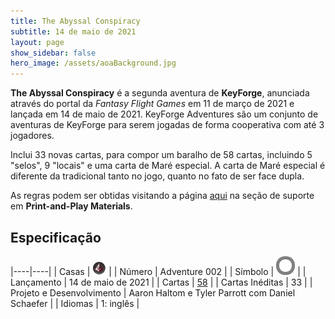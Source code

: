 ```yaml
---
title: The Abyssal Conspiracy
subtitle: 14 de maio de 2021
layout: page
show_sidebar: false
hero_image: /assets/aoaBackground.jpg
---
```


**The Abyssal Conspiracy** é a segunda aventura  de **KeyForge**, anunciada através do portal da
_Fantasy Flight Games_ em 11 de março de 2021 e lançada em 14 de maio de 2021. KeyForge Adventures
são um conjunto de aventuras de KeyForge para serem jogadas de forma cooperativa com até 3 jogadores.

Inclui 33 novas cartas, para compor um baralho de 58 cartas, incluindo 5 "selos", 9 "locais" e uma carta de Maré especial.
A carta de Maré especial é diferente da tradicional tanto no jogo, quanto no fato de ser face dupla.

As regras podem ser obtidas visitando a página [aqui](https://drafts.fantasyflightgames.com/en/products/keyforge/)
na seção de suporte em **Print-and-Play Materials**.

## Especificação

|----|----|
| Casas | ![Keyraken](https://raw.githubusercontent.com/cardsofkeyforge/cardsofkeyforge.github.io/master/tac/conspiracy.png) |
| Número | Adventure 002 |
| Símbolo | <img src="https://raw.githubusercontent.com/cardsofkeyforge/cardsofkeyforge.github.io/master/tac/tac.png" alt="tac" style="background-color: gray; border-radius: 14px; padding: 5px;"/> |
| Lançamento | 14 de maio de 2021 |
| Cartas | [58](cards) |
| Cartas Inéditas | 33 |
| Projeto e Desenvolvimento | Aaron Haltom e Tyler Parrott com Daniel Schaefer |
| Idiomas | 1: inglês |
